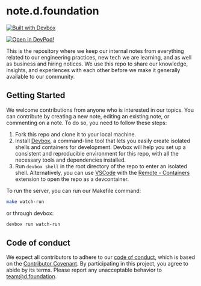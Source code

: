 # note.d.foundation

[![Built with Devbox](https://jetpack.io/img/devbox/shield_galaxy.svg)](https://jetpack.io/devbox/docs/contributor-quickstart/)

[![Open in DevPod!](https://devpod.sh/assets/open-in-devpod.svg)](https://devpod.sh/open#https://github.com/dwarvesf/note.d.foundation)

This is the repository where we keep our internal notes from everything related to our engineering practices, new tech we are learning, and as well as business and hiring notices. We use this repo to share our knowledge, insights, and experiences with each other before we make it generally available to our community.

## Getting Started

We welcome contributions from anyone who is interested in our topics. You can contribute by creating a new note, editing an existing note, or commenting on a note. To do so, you need to follow these steps:

1. Fork this repo and clone it to your local machine.
2. Install [Devbox](^9^), a command-line tool that lets you easily create isolated shells and containers for development. Devbox will help you set up a consistent and reproducible environment for this repo, with all the necessary tools and dependencies installed.
3. Run `devbox shell` in the root directory of the repo to enter an isolated shell. Alternatively, you can use [VSCode](https://code.visualstudio.com/) with the [Remote - Containers](https://marketplace.visualstudio.com/items?itemName=ms-vscode-remote.remote-containers) extension to open the repo as a devcontainer.

To run the server, you can run our Makefile command:
```sh
make watch-run
```

or through devbox:
```sh
devbox run watch-run
```

## Code of conduct

We expect all contributors to adhere to our [code of conduct](^15^), which is based on the [Contributor Covenant](https://www.contributor-covenant.org/). By participating in this project, you agree to abide by its terms. Please report any unacceptable behavior to [team@d.foundation](mailto:team@d.foundation).
